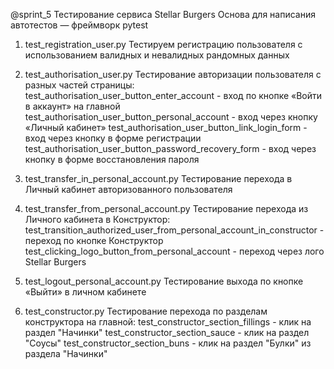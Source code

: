 @sprint_5
Тестирование сервиса Stellar Burgers
Основа для написания автотестов — фреймворк pytest

1. test_registration_user.py
Тестируем регистрацию пользователя с использованием валидных и невалидных рандомных данных

2. test_authorisation_user.py
Тестирование авторизации пользователя с разных частей страницы:
test_authorisation_user_button_enter_account - вход по кнопке «Войти в аккаунт» на главной
test_authorisation_user_button_personal_account - вход через кнопку «Личный кабинет»
test_authorisation_user_button_link_login_form - вход через кнопку в форме регистрации
test_authorisation_user_button_password_recovery_form - вход через кнопку в форме восстановления пароля

3. test_transfer_in_personal_account.py
Тестирование перехода в Личный кабинет авторизованного пользователя

4. test_transfer_from_personal_account.py
Тестирование перехода из Личного кабинета в Конструктор: 
test_transition_authorized_user_from_personal_account_in_constructor - переход по кнопке Конструктор
test_clicking_logo_button_from_personal_account - переход через лого Stellar Burgers

5. test_logout_personal_account.py
Тестирование выхода по кнопке «Выйти» в личном кабинете

6. test_constructor.py
Тестирование перехода по разделам конструктора на главной:
test_constructor_section_fillings - клик на раздел "Начинки"
test_constructor_section_sauce - клик на раздел "Соусы"
test_constructor_section_buns - клик на раздел "Булки" из раздела "Начинки"



